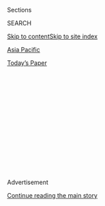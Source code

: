 <div id="app">

<div>

<div>

<div>

<div class="NYTAppHideMasthead css-1q2w90k e1suatyy0">

<div class="section css-ui9rw0 e1suatyy2">

<div class="css-eph4ug er09x8g0">

<div class="css-6n7j50">

</div>

<span class="css-1dv1kvn">Sections</span>

<div class="css-10488qs">

<span class="css-1dv1kvn">SEARCH</span>

</div>

[Skip to content](#site-content)[Skip to site index](#site-index)

</div>

<div id="masthead-section-label" class="css-1wr3we4 eaxe0e00">

[Asia
Pacific](https://www.nytimes3xbfgragh.onion/section/world/asia)

</div>

<div class="css-10698na e1huz5gh0">

</div>

</div>

<div id="masthead-bar-one" class="section hasLinks css-15hmgas e1csuq9d3">

<div class="css-uqyvli e1csuq9d0">

</div>

<div class="css-1uqjmks e1csuq9d1">

</div>

<div class="css-9e9ivx">

[](https://myaccount.nytimes3xbfgragh.onion/auth/login?response_type=cookie&client_id=vi)

</div>

<div class="css-1bvtpon e1csuq9d2">

[Today’s
Paper](https://www.nytimes3xbfgragh.onion/section/todayspaper)

</div>

</div>

</div>

</div>

<div data-aria-hidden="false">

<div id="site-content" data-role="main">

<div>

<div class="css-1aor85t" style="opacity:0.000000001;z-index:-1;visibility:hidden">

<div class="css-1hqnpie">

<div class="css-epjblv">

<span class="css-17xtcya">[Asia
Pacific](/section/world/asia)</span><span class="css-x15j1o">|</span><span class="css-fwqvlz">Korean
Official Charged With Illegally Swaying Samsung Merger
Vote</span>

</div>

<div class="css-k008qs">

<div class="css-1iwv8en">

<span class="css-18z7m18"></span>

<div>

</div>

</div>

<span class="css-1n6z4y">https://nyti.ms/2hCfElm</span>

<div class="css-1705lsu">

<div class="css-4xjgmj">

<div class="css-4skfbu" data-role="toolbar" data-aria-label="Social Media Share buttons, Save button, and Comments Panel with current comment count" data-testid="share-tools">

  - 
  - 
  - 
  - 
    
    <div class="css-6n7j50">
    
    </div>

  - 

</div>

</div>

</div>

</div>

</div>

</div>

<div class="css-13pd83m">

</div>

<div id="top-wrapper" class="css-1sy8kpn">

<div id="top-slug" class="css-l9onyx">

Advertisement

</div>

[Continue reading the main
story](#after-top)

<div class="ad top-wrapper" style="text-align:center;height:100%;display:block;min-height:250px">

<div id="top" class="place-ad" data-position="top" data-size-key="top">

</div>

</div>

<div id="after-top">

</div>

</div>

<div id="sponsor-wrapper" class="css-1hyfx7x">

<div id="sponsor-slug" class="css-19vbshk">

Supported by

</div>

[Continue reading the main
story](#after-sponsor)

<div id="sponsor" class="ad sponsor-wrapper" style="text-align:center;height:100%;display:block">

</div>

<div id="after-sponsor">

</div>

</div>

<div class="css-1vkm6nb ehdk2mb0">

# Korean Official Charged With Illegally Swaying Samsung Merger Vote

</div>

<div class="css-xt80pu e12qa4dv0">

<div class="css-18e8msd">

<div class="css-vp77d3 epjyd6m0">

<div class="css-1baulvz">

By [<span class="css-1baulvz last-byline" itemprop="name">Choe
Sang-Hun</span>](http://www.nytimes3xbfgragh.onion/by/choe-sang-hun)

</div>

</div>

  - Dec. 31,
    2016

  - 
    
    <div class="css-4xjgmj">
    
    <div class="css-d8bdto" data-role="toolbar" data-aria-label="Social Media Share buttons, Save button, and Comments Panel with current comment count" data-testid="share-tools">
    
      - 
      - 
      - 
      - 
        
        <div class="css-6n7j50">
        
        </div>
    
      - 
    
    </div>
    
    </div>

</div>

</div>

<div class="css-79elbk" data-testid="photoviewer-wrapper">

<div class="css-z3e15g" data-testid="photoviewer-wrapper-hidden">

</div>

<div class="css-1a48zt4 ehw59r15" data-testid="photoviewer-children">

![<span class="css-16f3y1r e13ogyst0" data-aria-hidden="true">Moon
Hyung-pyo, in Seoul on Tuesday, is the chairman of South Korea’s
national pension fund, the world’s
third-largest.</span><span class="css-cnj6d5 e1z0qqy90" itemprop="copyrightHolder"><span class="css-1ly73wi e1tej78p0">Credit...</span><span><span>Reuters</span></span></span>](https://static01.graylady3jvrrxbe.onion/images/2017/01/01/world/asia/01korea-photo1/01korea-photo1-articleInline.jpg?quality=75&auto=webp&disable=upscale)

</div>

</div>

<div class="section meteredContent css-1r7ky0e" name="articleBody" itemprop="articleBody">

<div class="css-1fanzo5 StoryBodyCompanionColumn">

<div class="css-53u6y8">

SEOUL, South Korea — A former cabinet minister was arrested Saturday on
charges that he illegally pressured the national pension fund to approve
a merger between two Samsung subsidiaries, a deal that helped ensure
that control of South Korea’s most powerful conglomerate passed from its
chairman to his son.

Prosecutors have accused the former official, Moon Hyung-pyo, of
ordering South Korea’s National Pension Service to cast a crucial vote
in favor of [the merger between Samsung C\&T and Cheil
Industries](http://www.nytimes3xbfgragh.onion/2015/07/18/business/dealbook/samsung-ct-shareholders-back-cheil-industries-merger-defying-activist-hedge-fund-elliott-associates.html)
in July of 2015, when Mr. Moon was the health and welfare minister. Mr.
Moon is now chairman of the pension fund, the world’s third largest,
which is overseen by the Health Ministry.

Mr. Moon denied the accusation at a parliamentary hearing on Nov. 30.
But on Saturday, a court granted a special prosecutor a warrant to
arrest him on charges of abusing power and interfering with what was
supposed to be the pension fund’s independent investment decision.

A conviction of Mr. Moon on the charges would raise serious questions
about the legitimacy of the $8 billion merger, which helped Samsung’s
vice chairman, Jay Y. Lee, tighten his control over the business that
his father and grandfather built into South Korea’s biggest, most
lucrative chaebol, or family-controlled conglomerate. Mr. Lee’s father,
Lee Kun-hee, is Samsung’s chairman but has been incapacitated by health
problems.

</div>

</div>

<div class="css-1fanzo5 StoryBodyCompanionColumn">

<div class="css-53u6y8">

Mr. Moon was arrested by the special prosecutor investigating President
Park Geun-hye, whose powers have been suspended since the [National
Assembly voted to impeach
her](https://www.nytimes3xbfgragh.onion/2016/12/09/world/asia/south-korea-president-park-geun-hye-impeached.html)
on Dec. 9. The special prosecutor is seeking to determine whether Mr.
Moon acted on Ms. Park’s behalf.

The National Assembly’s impeachment bill alleged that Ms. Park solicited
bribes from Samsung and other conglomerates, which she has denied. South
Korea’s Constitutional Court is to decide in the coming months whether
Ms. Park should be formally removed from office or reinstated.

In the months after the Samsung merger was approved, the conglomerate
contributed $17 million to two foundations controlled by Choi Soon-sil,
a longtime friend and confidante of Ms. Park’s who is a central figure
in the corruption scandal. Samsung also signed an $18 million contract
with a sports management company that Ms. Choi ran in Germany, to fund a
program for training Korean equestrians that mainly benefited Ms. Choi’s
daughter. Samsung also contributed $1.3 million to a winter sports
program for young athletes that was run by Ms. Choi and her nephew.

State prosecutors, who have indicted Ms. Choi on extortion charges and
[named Ms. Park as an
accomplice](http://www.nytimes3xbfgragh.onion/2016/11/20/world/asia/park-geun-hye-south-korea-extortion-accomplice-prosecutors.html),
have alleged that the two conspired to force Samsung and other
businesses to donate to Ms. Choi’s foundations. But the special
prosecutor, separately, is considering a much more serious charge of
bribery, investigating whether Ms. Park, through Mr. Moon, ordered the
pension fund to back the merger in exchange for Samsung’s support for
Ms. Choi.

During parliamentary hearings into the corruption scandal, top
executives at Samsung and other conglomerates admitted contributing to
Ms. Choi’s foundations and companies. But they all denied seeking favors
in return; they said they felt pressured to give the money, suggesting
that they were victims of extortion, not participants in bribery.

</div>

</div>

<div class="css-1fanzo5 StoryBodyCompanionColumn">

<div class="css-53u6y8">

The merger last year was widely seen as an important step in the
transfer of Samsung’s leadership from Lee Kun-hee to Jay Y. Lee.

The Lee family held a controlling stake in Cheil and wanted to use it as
a de facto holding company for the entire group. The merger enabled
Cheil to absorb Samsung C\&T’s shares in other Samsung subsidiaries,
including the flagship company, Samsung Electronics.

Elliott Management, an American activist hedge fund, had campaigned to
block the merger, saying that it wronged minority shareholders by
grossly undervaluing Samsung C\&T shares.

But the pension fund, Samsung C\&T’s largest shareholder, supported the
deal, which was approved at a shareholders’ meeting by a very thin
margin. The merger cut the value of the pension fund’s 11.9 percent
stake in C\&T by $300 million, according to some estimates.

Both Samsung and the pension fund have said that the merger would
benefit all shareholders eventually.

</div>

</div>

</div>

<div>

</div>

<div>

</div>

<div>

</div>

<div>

<div id="bottom-wrapper" class="css-1ede5it">

<div id="bottom-slug" class="css-l9onyx">

Advertisement

</div>

[Continue reading the main
story](#after-bottom)

<div id="bottom" class="ad bottom-wrapper" style="text-align:center;height:100%;display:block;min-height:90px">

</div>

<div id="after-bottom">

</div>

</div>

</div>

</div>

</div>

## Site Index

<div>

</div>

## Site Information Navigation

  - [© <span>2020</span> <span>The New York Times
    Company</span>](https://help.nytimes3xbfgragh.onion/hc/en-us/articles/115014792127-Copyright-notice)

<!-- end list -->

  - [NYTCo](https://www.nytco.com/)
  - [Contact
    Us](https://help.nytimes3xbfgragh.onion/hc/en-us/articles/115015385887-Contact-Us)
  - [Work with us](https://www.nytco.com/careers/)
  - [Advertise](https://nytmediakit.com/)
  - [T Brand Studio](http://www.tbrandstudio.com/)
  - [Your Ad
    Choices](https://www.nytimes3xbfgragh.onion/privacy/cookie-policy#how-do-i-manage-trackers)
  - [Privacy](https://www.nytimes3xbfgragh.onion/privacy)
  - [Terms of
    Service](https://help.nytimes3xbfgragh.onion/hc/en-us/articles/115014893428-Terms-of-service)
  - [Terms of
    Sale](https://help.nytimes3xbfgragh.onion/hc/en-us/articles/115014893968-Terms-of-sale)
  - [Site
    Map](https://spiderbites.nytimes3xbfgragh.onion)
  - [Help](https://help.nytimes3xbfgragh.onion/hc/en-us)
  - [Subscriptions](https://www.nytimes3xbfgragh.onion/subscription?campaignId=37WXW)

</div>

</div>

</div>

</div>
